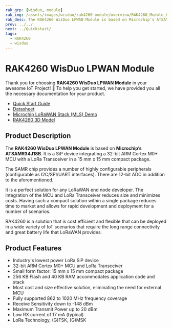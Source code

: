 ```yaml
---
rak_grp: [wisduo, module]
rak_img: /assets/images/wisduo/rak4260-module/overview/RAK4260_Module_home.svg
rak_desc: The RAK4260 WisDuo LPWAN Module is based on Microchip’s ATSAMR34J18B. It is a SiP device integrating a 32-bit ARM Cortex -M0+ MCU with a LoRa Transceiver.
prev: ../../
next: ../Quickstart/
tags:
  - RAK4260
  - wisduo
---
```


# RAK4260 WisDuo LPWAN Module

Thank you for choosing **RAK4260 WisDuo LPWAN Module** in your awesome IoT Project! 🎉 To help you get started, we have provided you all the necessary documentation for your product.

* [Quick Start Guide](../Quickstart/)
* [Datasheet](../Datasheet/)
* [Microchip LoRaWAN Stack (MLS) Demo](https://github.com/RAKWireless/RAK4260-LoRaNode-demo)
* [RAK4260 3D Model](https://downloads.rakwireless.com/3D_File/WisDuo/PWB-RAK4260.stp)

<!-- <rk-img
  src="/assets/images/wisduo/rak4260-module/overview/rak4260.png"
  width="50%"
  caption="RAK4260 WisDuo LPWAN Module"
/> -->

## Product Description

The **RAK4260 WisDuo LPWAN Module** is based on **Microchip’s ATSAMR34J18B**. It is a SiP device integrating a 32-bit ARM Cortex M0+ MCU with a LoRa Transceiver in a 15&nbsp;mm x 15&nbsp;mm compact package.

The SAMR chip provides a number of highly configurable peripherals (configurable as I2C/SPI/UART interfaces). There are 12-bit ADC in addition to the aforementioned.

It is a perfect solution for any LoRaWAN end node developer. The integration of the MCU and LoRa Transceiver reduces size and minimizes costs. Having such a compact solution within a single package reduces time to market and allows for rapid development and deployment for a number of scenarios.

RAK4260 is a solution that is cost efficient and flexible that can be deployed in a wide variety of IoT scenarios that require the long range connectivity and great battery life that LoRaWAN provides.

<!-- <rk-btn
  src="../Datasheet/"
  label="View Datasheet for the RAK4260 WisDuo LPWAN Module"
/>

<rk-quick-links :params="$page.frontmatter.params.qlinks1"/> -->

## Product Features

- Industry's lowest power LoRa SiP device
- 32-bit ARM Cortex M0+ MCU and LoRa Transceiver
- Small form factor: 15&nbsp;mm x 15&nbsp;mm compact package
- 256&nbsp;KB Flash and 40&nbsp;KB RAM accommodates application code and stack
- Most cost and size effective solution, eliminating the need for external MCU
- Fully supported 862 to 1020&nbsp;MHz frequency coverage
- Receive Sensitivity down to -148&nbsp;dBm
- Maximum Transmit Power up to 20&nbsp;dBm
- Low RX current of 17&nbsp;mA (typical)
- LoRa Technology, (G)FSK, (G)MSK

<!-- <rk-btn
  src="https://store.rakwireless.com/products/rak4260-lora-module"
  label="Buy a RAK4260 WisDuo LPWAN Module"
  _blank
/> -->
